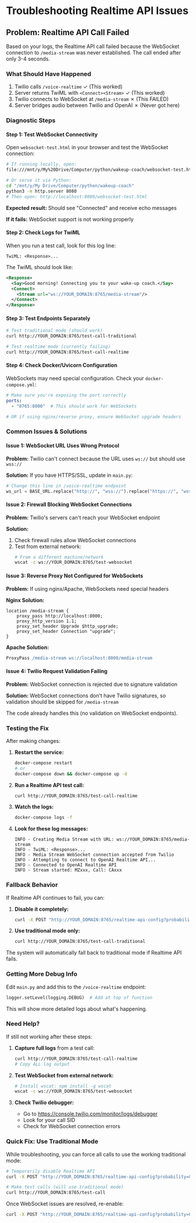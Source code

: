 # Troubleshooting Realtime API Issues

## Problem: Realtime API Call Failed

Based on your logs, the Realtime API call failed because the WebSocket connection to `/media-stream` was never established. The call ended after only 3-4 seconds.

### What Should Have Happened

1. Twilio calls `/voice-realtime` ✓ (This worked)
2. Server returns TwiML with `<Connect><Stream>` ✓ (This worked)
3. Twilio connects to WebSocket at `/media-stream` ✗ (This FAILED)
4. Server bridges audio between Twilio and OpenAI ✗ (Never got here)

### Diagnostic Steps

#### Step 1: Test WebSocket Connectivity

Open `websocket-test.html` in your browser and test the WebSocket connection:

```bash
# If running locally, open:
file:///mnt/y/My%20Drive/Computer/python/wakeup-coach/websocket-test.html

# Or serve it via Python:
cd "/mnt/y/My Drive/Computer/python/wakeup-coach"
python3 -m http.server 8080
# Then open: http://localhost:8080/websocket-test.html
```

**Expected result:** Should see "Connected" and receive echo messages

**If it fails:** WebSocket support is not working properly

#### Step 2: Check Logs for TwiML

When you run a test call, look for this log line:
```
TwiML: <Response>...
```

The TwiML should look like:
```xml
<Response>
  <Say>Good morning! Connecting you to your wake-up coach.</Say>
  <Connect>
    <Stream url="ws://YOUR_DOMAIN:8765/media-stream"/>
  </Connect>
</Response>
```

#### Step 3: Test Endpoints Separately

```bash
# Test traditional mode (should work)
curl http://YOUR_DOMAIN:8765/test-call-traditional

# Test realtime mode (currently failing)
curl http://YOUR_DOMAIN:8765/test-call-realtime
```

#### Step 4: Check Docker/Uvicorn Configuration

WebSockets may need special configuration. Check your `docker-compose.yml`:

```yaml
# Make sure you're exposing the port correctly
ports:
  - "8765:8000"  # This should work for WebSockets

# OR if using nginx/reverse proxy, ensure WebSocket upgrade headers
```

### Common Issues & Solutions

#### Issue 1: WebSocket URL Uses Wrong Protocol

**Problem:** Twilio can't connect because the URL uses `ws://` but should use `wss://`

**Solution:** If you have HTTPS/SSL, update in `main.py`:
```python
# Change this line in /voice-realtime endpoint
ws_url = BASE_URL.replace("http://", "wss://").replace("https://", "wss://")
```

#### Issue 2: Firewall Blocking WebSocket Connections

**Problem:** Twilio's servers can't reach your WebSocket endpoint

**Solution:** 
1. Check firewall rules allow WebSocket connections
2. Test from external network:
   ```bash
   # From a different machine/network
   wscat -c ws://YOUR_DOMAIN:8765/test-websocket
   ```

#### Issue 3: Reverse Proxy Not Configured for WebSockets

**Problem:** If using nginx/Apache, WebSockets need special headers

**Nginx Solution:**
```nginx
location /media-stream {
    proxy_pass http://localhost:8000;
    proxy_http_version 1.1;
    proxy_set_header Upgrade $http_upgrade;
    proxy_set_header Connection "upgrade";
}
```

**Apache Solution:**
```apache
ProxyPass /media-stream ws://localhost:8000/media-stream
```

#### Issue 4: Twilio Request Validation Failing

**Problem:** WebSocket connection is rejected due to signature validation

**Solution:** WebSocket connections don't have Twilio signatures, so validation should be skipped for `/media-stream`

The code already handles this (no validation on WebSocket endpoints).

### Testing the Fix

After making changes:

1. **Restart the service:**
   ```bash
   docker-compose restart
   # or
   docker-compose down && docker-compose up -d
   ```

2. **Run a Realtime API test call:**
   ```bash
   curl http://YOUR_DOMAIN:8765/test-call-realtime
   ```

3. **Watch the logs:**
   ```bash
   docker-compose logs -f
   ```

4. **Look for these log messages:**
   ```
   INFO - Creating Media Stream with URL: ws://YOUR_DOMAIN:8765/media-stream
   INFO - TwiML: <Response>...
   INFO - Media Stream WebSocket connection accepted from Twilio
   INFO - Attempting to connect to OpenAI Realtime API...
   INFO - Connected to OpenAI Realtime API
   INFO - Stream started: MZxxx, Call: CAxxx
   ```

### Fallback Behavior

If Realtime API continues to fail, you can:

1. **Disable it completely:**
   ```bash
   curl -X POST "http://YOUR_DOMAIN:8765/realtime-api-config?probability=0.0"
   ```

2. **Use traditional mode only:**
   ```bash
   curl http://YOUR_DOMAIN:8765/test-call-traditional
   ```

The system will automatically fall back to traditional mode if Realtime API fails.

### Getting More Debug Info

Edit `main.py` and add this to the `/voice-realtime` endpoint:

```python
logger.setLevel(logging.DEBUG)  # Add at top of function
```

This will show more detailed logs about what's happening.

### Need Help?

If still not working after these steps:

1. **Capture full logs** from a test call:
   ```bash
   curl http://YOUR_DOMAIN:8765/test-call-realtime
   # Copy ALL log output
   ```

2. **Test WebSocket from external network:**
   ```bash
   # Install wscat: npm install -g wscat
   wscat -c ws://YOUR_DOMAIN:8765/test-websocket
   ```

3. **Check Twilio debugger:**
   - Go to https://console.twilio.com/monitor/logs/debugger
   - Look for your call SID
   - Check for WebSocket connection errors

### Quick Fix: Use Traditional Mode

While troubleshooting, you can force all calls to use the working traditional mode:

```bash
# Temporarily disable Realtime API
curl -X POST "http://YOUR_DOMAIN:8765/realtime-api-config?probability=0.0"

# Make test calls (will use traditional mode)
curl http://YOUR_DOMAIN:8765/test-call
```

Once WebSocket issues are resolved, re-enable:
```bash
curl -X POST "http://YOUR_DOMAIN:8765/realtime-api-config?probability=0.5"
```

